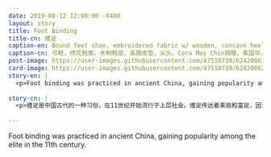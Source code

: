 ```yaml
---
date: 2019-08-12 12:00:00 -0400
layout: story
title: Foot Binding
title-cn: 缠足
caption-en: Bound feet shoe, embroidered fabric w/ wooden, concave heel and leather sole, pointed toe. Courtesy of Cora May Chin, Museum of Chinese in America (MOCA) Collection
caption-cn: 弓鞋，绣花鞋面，木制鞋底，高跟皮垫，尖头。Cora May Chin捐赠，美国华人博物馆（MOCA）馆藏
post-image: https://user-images.githubusercontent.com/47510739/62420863-68f0a980-b667-11e9-8652-27e335ec642d.jpg
card-image: https://user-images.githubusercontent.com/47510739/62420862-642bf580-b667-11e9-8b7b-1f9ce63ab673.jpg
story-en: |
  <p>Foot binding was practiced in ancient China, gaining popularity among the elite in the 11th century. Having bound feet communicated both beauty and wealth as it indicated that the woman did not need to work. In some cases, foot binding became a means for poorer women to marry into higher classes. While the practice continued into the 20 th century, it was outlawed by the Nationalist government in 1912 as social movements called for modernizing Chinese society and with it, liberating women from social constraints. However, the ban was not strictly enforced. Zhiqiang Shoe Factory in Harbin, China, the last company to produce foot binding shoes, closed in 1999. The shoe pictured here belonged to donor Cora May Chin’s grandmother, Chu Fok, who rebelliously unbound her own feet.</p>
  
story-cn: |
  <p>缠足是中国古代的一种习俗，在11世纪开始流行于上层社会。缠足传达着美丽和富足，因为它表明女性不需要工作。在某些情况下，缠足成为贫穷妇女嫁入上流社会的一种手段。虽然这种做法一直延续到20世纪，但1912年，随着社会运动呼吁中国社会现代化，国民政府将其取缔，将女性从社会束缚中解放出来。然而，这项禁令并没有得到严格执行。“志强鞋厂”（Zhiqiang Shoe Factory）位于中国哈尔滨，是最后一家生产缠足鞋的公司，1于1999年关闭。这张照片上的鞋子是捐赠者Cora May Chin的祖母Chu Fok的，她反抗地解放了自己的脚。</p>
  
---
```

Foot binding was practiced in ancient China, gaining popularity among the elite in the 11th century.
